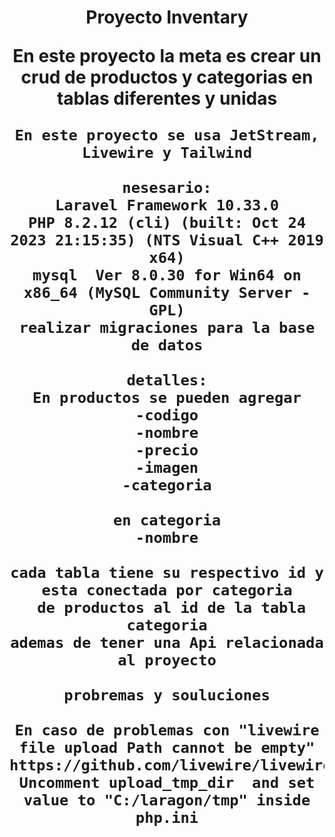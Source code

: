 <p>
    <h1 align="center">Proyecto Inventary</hi>
</p>

<p align="center">
    En este proyecto la meta es crear un crud de productos y categorias en tablas diferentes y unidas

    En este proyecto se usa JetStream, Livewire y Tailwind

    nesesario:
    Laravel Framework 10.33.0
    PHP 8.2.12 (cli) (built: Oct 24 2023 21:15:35) (NTS Visual C++ 2019 x64)
    mysql  Ver 8.0.30 for Win64 on x86_64 (MySQL Community Server - GPL)
    realizar migraciones para la base de datos

    detalles:
    En productos se pueden agregar
    -codigo
    -nombre
    -precio
    -imagen
    -categoria

    en categoria
    -nombre

    cada tabla tiene su respectivo id y esta conectada por categoria
     de productos al id de la tabla categoria
    ademas de tener una Api relacionada al proyecto

    probremas y souluciones

    En caso de problemas con "livewire file upload Path cannot be empty"
	https://github.com/livewire/livewire/discussions/4329
	Uncomment upload_tmp_dir  and set value to "C:/laragon/tmp" inside php.ini

    


</p>